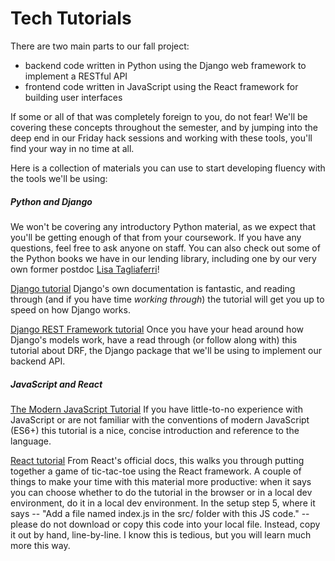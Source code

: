 # Tech Tutorials

There are two main parts to our fall project:
- backend code written in Python using the Django web framework to implement a RESTful API
- frontend code written in JavaScript using the React framework for building user interfaces

If some or all of that was completely foreign to you, do not fear! We'll be covering these concepts throughout the semester, and by jumping into the deep end in our Friday hack sessions and working with these tools, you'll find your way in no time at all.

Here is a collection of materials you can use to start developing fluency with the tools we'll be using:

##### Python and Django
We won't be covering any introductory Python material, as we expect that you'll be getting enough of that from your coursework. If you have any questions, feel free to ask anyone on staff. You can also check out some of the Python books we have in our lending library, including one by our very own former postdoc <a href="http://lisatagliaferri.com/">Lisa Tagliaferri</a>!

[Django tutorial](https://docs.djangoproject.com/en/2.2/intro/)
Django's own documentation is fantastic, and reading through (and if you have time _working through_) the tutorial will get you up to speed on how Django works.

[Django REST Framework tutorial](https://wsvincent.com/official-django-rest-framework-tutorial-beginners-guide/)
Once you have your head around how Django's models work, have a read through (or follow along with) this tutorial about DRF, the Django package that we'll be using to implement our backend API.

##### JavaScript and React
[The Modern JavaScript Tutorial](https://javascript.info/)
If you have little-to-no experience with JavaScript or are not familiar with the conventions of modern JavaScript (ES6+) this tutorial is a nice, concise introduction and reference to the language.

[React tutorial](https://reactjs.org/tutorial/tutorial.html)
From React's official docs, this walks you through putting together a game of tic-tac-toe using the React framework. A couple of things to make your time with this material more productive: when it says you can choose whether to do the tutorial in the browser or in a local dev environment, do it in a local dev environment. In the setup step 5, where it says -- "Add a file named index.js in the src/ folder with this JS code." -- please do not download or copy this code into your local file. Instead, copy it out by hand, line-by-line. I know this is tedious, but you will learn much more this way.
